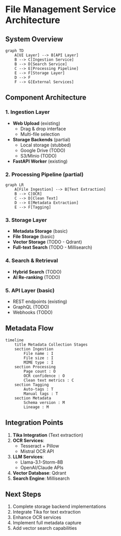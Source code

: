 # File Management Service Architecture

## System Overview
```mermaid
graph TD
    A[UI Layer] --> B[API Layer]
    B --> C[Ingestion Service]
    B --> D[Search Service]
    C --> E[Processing Pipeline]
    E --> F[Storage Layer]
    D --> F
    F --> G[External Services]
```

## Component Architecture

### 1. Ingestion Layer
- **Web Upload** (existing)
  - Drag & drop interface
  - Multi-file selection
- **Storage Backends** (partial)
  - Local storage (stubbed)
  - Google Drive (TODO)
  - S3/Minio (TODO)
- **FastAPI Worker** (existing)

### 2. Processing Pipeline (partial)
```mermaid
graph LR
    A[File Ingestion] --> B[Text Extraction]
    B --> C[OCR]
    C --> D[Clean Text]
    D --> E[Metadata Extraction]
    E --> F[Tagging]
```

### 3. Storage Layer
- **Metadata Storage** (basic)
- **File Storage** (basic)
- **Vector Storage** (TODO - Qdrant)
- **Full-text Search** (TODO - Millisearch)

### 4. Search & Retrieval
- **Hybrid Search** (TODO)
- **AI Re-ranking** (TODO)

### 5. API Layer (basic)
- REST endpoints (existing)
- GraphQL (TODO)
- Webhooks (TODO)

## Metadata Flow
```mermaid
timeline
    title Metadata Collection Stages
    section Ingestion
        File name : I
        File size : I
        MIME type : I
    section Processing
        Page count : O
        OCR confidence : O
        Clean text metrics : C
    section Tagging
        Auto-tags : T
        Manual tags : T
    section Metadata
        Schema version : M
        Lineage : M
```

## Integration Points
1. **Tika Integration** (Text extraction)
2. **OCR Services**:
   - Tesseract + Pillow
   - Mistral OCR API
3. **LLM Services**:
   - Llama-3.1-Storm-8B
   - OpenAI/Claude APIs
4. **Vector Database**: Qdrant
5. **Search Engine**: Millisearch

## Next Steps
1. Complete storage backend implementations
2. Integrate Tika for text extraction
3. Enhance OCR services
4. Implement full metadata capture
5. Add vector search capabilities
